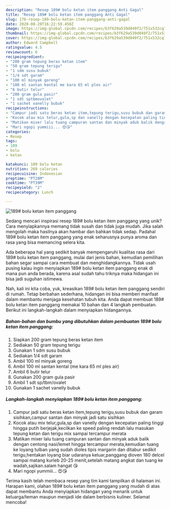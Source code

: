 ```yaml
---
description: "Resep 189# bolu ketan item panggang Anti Gagal"
title: "Resep 189# bolu ketan item panggang Anti Gagal"
slug: 176-resep-189-bolu-ketan-item-panggang-anti-gagal
date: 2020-08-28T16:22:59.450Z
image: https://img-global.cpcdn.com/recipes/b3f629a539d049f2/751x532cq70/189-bolu-ketan-item-panggang-foto-resep-utama.jpg
thumbnail: https://img-global.cpcdn.com/recipes/b3f629a539d049f2/751x532cq70/189-bolu-ketan-item-panggang-foto-resep-utama.jpg
cover: https://img-global.cpcdn.com/recipes/b3f629a539d049f2/751x532cq70/189-bolu-ketan-item-panggang-foto-resep-utama.jpg
author: Edward Campbell
ratingvalue: 4.5
reviewcount: 6
recipeingredient:
- "200 gram tepung beras ketan item"
- "50 gram tepung terigu"
- "1 sdm susu bubuk"
- "1/4 sdt garam"
- "100 ml minyak goreng"
- "100 ml santan kental me kara 65 ml ples air"
- "6 butir telur"
- "200 gram gula pasir"
- "1 sdt sptbmovalet"
- "1 sachet vanelly bubuk"
recipeinstructions:
- "Campur jadi satu beras ketan item,tepung terigu,susu bubuk dan garam sisihkan,campur santan dan minyak jadi satu sisihkan"
- "Kocok atau mix telur,gula,sp dan vanelly dengan kecepatan paling tinggi hingga putih berjejak,kecilkan ke speed paling rendah lalu masukan tepung ketan dan terigu mix sampai tercampur merata"
- "Matikan mixer lalu tuang campuran santan dan minyak aduk balik dengan centong nasi/lemet hingga tercampur merata,kemudian tuang ke loyang tulban yang sudah dioles tipis margarin dan ditabur sedikit terigu,hentakan loyang biar udaranya keluar,panggang dioven 180 delcel sampai matang kurleb 20-25 menit,setelah matang angkat dan tuang ke wadah,sajikan.salam hangat 😘"
- "Mari ngopi yummiii... 😍😘"
categories:
- Resep
tags:
- 189
- bolu
- ketan

katakunci: 189 bolu ketan 
nutrition: 269 calories
recipecuisine: Indonesian
preptime: "PT28M"
cooktime: "PT39M"
recipeyield: "2"
recipecategory: Lunch

---
```



![189# bolu ketan item panggang](https://img-global.cpcdn.com/recipes/b3f629a539d049f2/751x532cq70/189-bolu-ketan-item-panggang-foto-resep-utama.jpg)

Sedang mencari inspirasi resep 189# bolu ketan item panggang yang unik? Cara menyiapkannya memang tidak susah dan tidak juga mudah. Jika salah mengolah maka hasilnya akan hambar dan bahkan tidak sedap. Padahal 189# bolu ketan item panggang yang enak seharusnya punya aroma dan rasa yang bisa memancing selera kita.



Ada beberapa hal yang sedikit banyak mempengaruhi kualitas rasa dari 189# bolu ketan item panggang, mulai dari jenis bahan, kemudian pemilihan bahan segar sampai cara membuat dan menghidangkannya. Tidak usah pusing kalau ingin menyiapkan 189# bolu ketan item panggang enak di mana pun anda berada, karena asal sudah tahu triknya maka hidangan ini bisa jadi suguhan istimewa.


Nah, kali ini kita coba, yuk, kreasikan 189# bolu ketan item panggang sendiri di rumah. Tetap berbahan sederhana, hidangan ini bisa memberi manfaat dalam membantu menjaga kesehatan tubuh kita. Anda dapat membuat 189# bolu ketan item panggang memakai 10 bahan dan 4 langkah pembuatan. Berikut ini langkah-langkah dalam menyiapkan hidangannya.

<!--inarticleads1-->

##### Bahan-bahan dan bumbu yang dibutuhkan dalam pembuatan 189# bolu ketan item panggang:

1. Siapkan 200 gram tepung beras ketan item
1. Sediakan 50 gram tepung terigu
1. Gunakan 1 sdm susu bubuk
1. Sediakan 1/4 sdt garam
1. Ambil 100 ml minyak goreng
1. Ambil 100 ml santan kental (me kara 65 ml ples air)
1. Ambil 6 butir telur
1. Gunakan 200 gram gula pasir
1. Ambil 1 sdt sp/tbm/ovalet
1. Gunakan 1 sachet vanelly bubuk




<!--inarticleads2-->

##### Langkah-langkah menyiapkan 189# bolu ketan item panggang:

1. Campur jadi satu beras ketan item,tepung terigu,susu bubuk dan garam sisihkan,campur santan dan minyak jadi satu sisihkan
1. Kocok atau mix telur,gula,sp dan vanelly dengan kecepatan paling tinggi hingga putih berjejak,kecilkan ke speed paling rendah lalu masukan tepung ketan dan terigu mix sampai tercampur merata
1. Matikan mixer lalu tuang campuran santan dan minyak aduk balik dengan centong nasi/lemet hingga tercampur merata,kemudian tuang ke loyang tulban yang sudah dioles tipis margarin dan ditabur sedikit terigu,hentakan loyang biar udaranya keluar,panggang dioven 180 delcel sampai matang kurleb 20-25 menit,setelah matang angkat dan tuang ke wadah,sajikan.salam hangat 😘
1. Mari ngopi yummiii... 😍😘




Terima kasih telah membaca resep yang tim kami tampilkan di halaman ini. Harapan kami, olahan 189# bolu ketan item panggang yang mudah di atas dapat membantu Anda menyiapkan hidangan yang menarik untuk keluarga/teman maupun menjadi ide dalam berbisnis kuliner. Selamat mencoba!

